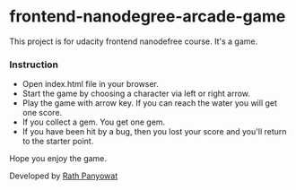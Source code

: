 # frontend-nanodegree-arcade-game

This project is for udacity frontend nanodefree course. It's a game.

### Instruction

* Open index.html file in your browser.
* Start the game by choosing a character via left or right arrow.
* Play the game with arrow key. If you can reach the water you will get one score.
* If you collect a gem. You get one gem.
* If you have been hit by a bug, then you lost your score and you'll return to the starter point.

Hope you enjoy the game.

Developed by [Rath Panyowat](http://rath.asia)